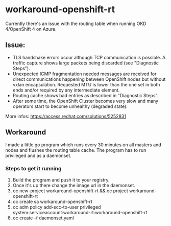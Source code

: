 # workaround-openshift-rt

Currently there's an issue with the routing table when running OKD 4/OpenShift 4 on Azure.

## Issue:
- TLS handshake errors occur although TCP communication is possible. A traffic capture shows large packets being discarded (see "Diagnostic Steps").
- Unexpected ICMP fragmentation needed messages are received for direct communications happening between OpenShift nodes but without vxlan encapsulation. Requested MTU is lower than the one set in both ends and/or required by any intermediate element.
- Routing cache shows bad entries as described in "Diagnostic Steps".
- After some time, the OpenShift Cluster becomes very slow and many operators start to become unhealthy (degraded state).

More infos:
https://access.redhat.com/solutions/5252831

## Workaround

I made a little go program which runs every 30 minutes on all masters and nodes and flushes the routing table cache.
The program has to run privileged and as a daemonset.

### Steps to get it running

1. Build the program and push it to your registry.
2. Once it's up there change the image url in the daemonset.
3. oc new-project workaround-openshift-rt && oc project workaround-openshift-rt
4. oc create sa workaround-openshift-rt
5. oc adm policy add-scc-to-user privileged system:serviceaccount:workaround-rt:workaround-openshift-rt
6. oc create -f daemonset.yaml
